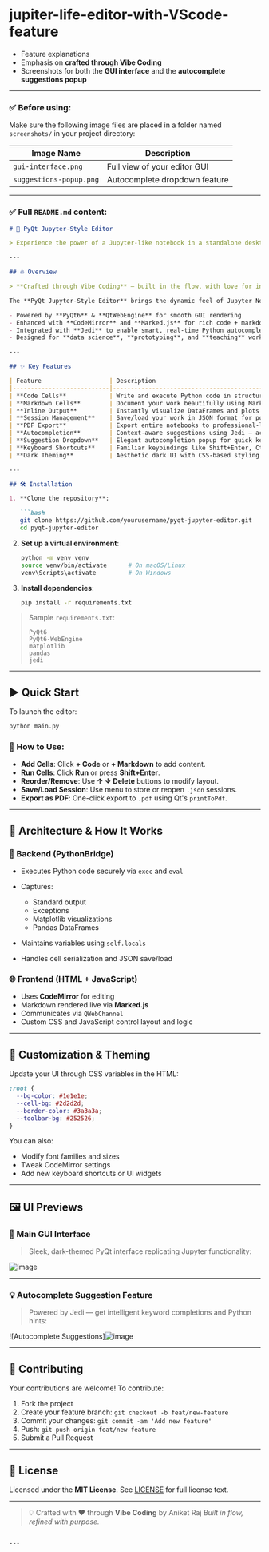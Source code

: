 # jupiter-life-editor-with-VScode-feature


* Feature explanations
* Emphasis on **crafted through Vibe Coding**
* Screenshots for both the **GUI interface** and the **autocomplete suggestions popup**

---

### ✅ Before using:

Make sure the following image files are placed in a folder named `screenshots/` in your project directory:

| Image Name              | Description                   |
| ----------------------- | ----------------------------- |
| `gui-interface.png`     | Full view of your editor GUI  |
| `suggestions-popup.png` | Autocomplete dropdown feature |

---

### ✅ Full `README.md` content:

````markdown
# 🚀 PyQt Jupyter-Style Editor

> Experience the power of a Jupyter-like notebook in a standalone desktop application!

---

## 🔥 Overview

> **Crafted through Vibe Coding** – built in the flow, with love for interactive tools and Python power!

The **PyQt Jupyter-Style Editor** brings the dynamic feel of Jupyter Notebooks into a sleek and customizable desktop app:

- Powered by **PyQt6** & **QtWebEngine** for smooth GUI rendering
- Enhanced with **CodeMirror** and **Marked.js** for rich code + markdown editing
- Integrated with **Jedi** to enable smart, real-time Python autocompletion
- Designed for **data science**, **prototyping**, and **teaching** workflows

---

## ✨ Key Features

| Feature                   | Description                                                                                 |
|---------------------------|---------------------------------------------------------------------------------------------|
| **Code Cells**            | Write and execute Python code in structured cells.                                          |
| **Markdown Cells**        | Document your work beautifully using Markdown with live previews.                          |
| **Inline Output**         | Instantly visualize DataFrames and plots beneath each cell.                                 |
| **Session Management**    | Save/load your work in JSON format for portability.                                         |
| **PDF Export**            | Export entire notebooks to professional-looking PDFs.                                       |
| **Autocompletion**        | Context-aware suggestions using Jedi — activated with `.` or Ctrl+Space.                   |
| **Suggestion Dropdown**   | Elegant autocompletion popup for quick keyword or object access (see preview below).        |
| **Keyboard Shortcuts**    | Familiar keybindings like Shift+Enter, Ctrl+/, and more.                                    |
| **Dark Theming**          | Aesthetic dark UI with CSS-based styling.                                                   |

---

## 🛠️ Installation

1. **Clone the repository**:

   ```bash
   git clone https://github.com/yourusername/pyqt-jupyter-editor.git
   cd pyqt-jupyter-editor
````

2. **Set up a virtual environment**:

   ```bash
   python -m venv venv
   source venv/bin/activate      # On macOS/Linux
   venv\Scripts\activate         # On Windows
   ```

3. **Install dependencies**:

   ```bash
   pip install -r requirements.txt
   ```

> Sample `requirements.txt`:
>
> ```
> PyQt6
> PyQt6-WebEngine
> matplotlib
> pandas
> jedi
> ```

---

## ▶️ Quick Start

To launch the editor:

```bash
python main.py
```

### 🧪 How to Use:

* **Add Cells**: Click **+ Code** or **+ Markdown** to add content.
* **Run Cells**: Click **Run** or press **Shift+Enter**.
* **Reorder/Remove**: Use **↑ ↓ Delete** buttons to modify layout.
* **Save/Load Session**: Use menu to store or reopen `.json` sessions.
* **Export as PDF**: One-click export to `.pdf` using Qt's `printToPdf`.

---

## 📐 Architecture & How It Works

### 🧠 Backend (PythonBridge)

* Executes Python code securely via `exec` and `eval`
* Captures:

  * Standard output
  * Exceptions
  * Matplotlib visualizations
  * Pandas DataFrames
* Maintains variables using `self.locals`
* Handles cell serialization and JSON save/load

### 🌐 Frontend (HTML + JavaScript)

* Uses **CodeMirror** for editing
* Markdown rendered live via **Marked.js**
* Communicates via `QWebChannel`
* Custom CSS and JavaScript control layout and logic

---

## 🎨 Customization & Theming

Update your UI through CSS variables in the HTML:

```css
:root {
  --bg-color: #1e1e1e;
  --cell-bg: #2d2d2d;
  --border-color: #3a3a3a;
  --toolbar-bg: #252526;
}
```

You can also:

* Modify font families and sizes
* Tweak CodeMirror settings
* Add new keyboard shortcuts or UI widgets

---

## 🖼️ UI Previews

### 🧪 Main GUI Interface

> Sleek, dark-themed PyQt interface replicating Jupyter functionality:

![image](https://github.com/user-attachments/assets/54b57519-51a0-45d3-bb06-07dc551f3876)


---

### 💡 Autocomplete Suggestion Feature

> Powered by Jedi — get intelligent keyword completions and Python hints:

![Autocomplete Suggestions]![image](https://github.com/user-attachments/assets/6b48c16f-100f-4aab-8038-8e4c7a7ab96c)


---

## 🤝 Contributing

Your contributions are welcome!
To contribute:

1. Fork the project
2. Create your feature branch: `git checkout -b feat/new-feature`
3. Commit your changes: `git commit -am 'Add new feature'`
4. Push: `git push origin feat/new-feature`
5. Submit a Pull Request

---

## 📄 License

Licensed under the **MIT License**.
See [LICENSE](LICENSE) for full license text.

---

> 💡 Crafted with ❤️ through **Vibe Coding** by Aniket Raj
> *Built in flow, refined with purpose.*

```

---


